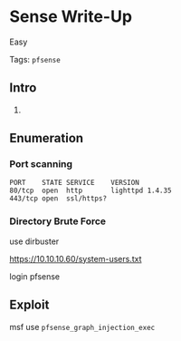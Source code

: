 # Sense Write-Up

Easy

Tags:
`pfsense`


## Intro

1. 

## Enumeration

### Port scanning

```
PORT    STATE SERVICE    VERSION
80/tcp  open  http       lighttpd 1.4.35
443/tcp open  ssl/https?
```

### Directory Brute Force

use dirbuster

https://10.10.10.60/system-users.txt

login pfsense

## Exploit

msf use `pfsense_graph_injection_exec`